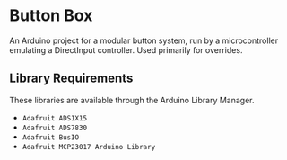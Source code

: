 # Button Box
An Arduino project for a modular button system, run by a microcontroller emulating a DirectInput controller. Used primarily for overrides.

## Library Requirements

These libraries are available through the Arduino Library Manager.
- `Adafruit ADS1X15`
- `Adafruit ADS7830`
- `Adafruit BusIO`
- `Adafruit MCP23017 Arduino Library`
